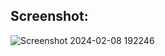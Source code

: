 ## Screenshot:

![Screenshot 2024-02-08 192246](https://github.com/user-attachments/assets/3c5e6609-879f-4be7-b8cc-ad8a70c05272)
